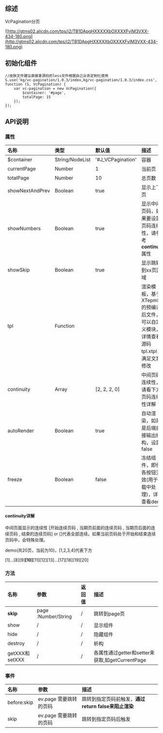## 综述

VcPagination分页

![http://gtms02.alicdn.com/tps/i2/TB1DApgHXXXXXbOXXXXFvIM3VXX-434-180.png](http://gtms02.alicdn.com/tps/i2/TB1DApgHXXXXXbOXXXXFvIM3VXX-434-180.png)

## 初始化组件
	//皮肤文件建议直接拿源码的less文件根据自己业务定制化使用	
    S.use('kg/vc-pagination/1.0.3/index,kg/vc-pagination/1.0.3/index.css', function (S, VcPagination) {
        var vc-pagination = new VcPagination({
        	$container: '#page',
        	totalPage: 15
        });
    });

## API说明

### 属性

|名称|类型|默认值|描述|
|:---------------|:--------|:----|:----------|
|$container|String/NodeList|'#J_VCPagination'|容器|
|currentPage|Number|1|当前页|
|totalPage|Number|10|总页数|
|showNextAndPrev|Boolean|true|显示上下页|
|showNumbers|Boolean|true|显示中间页码，如果要设置页码连续性，请参考**continuity**属性|
|showSkip|Boolean|true|显示跳转到xx页区域|
|tpl|Function||渲染模板，基于XTepmlate的预编译后文件，可以自定义模块，详情查看源码tpl.xtpl，满足文案修改|
|continuity|Array|[2, 2, 2, 0]|中间页码连续性，请看下方页码连续性详解|
|autoRender|Boolean|true|自动渲染，如果是后端直接输出结构，设置false|
|freeze|Boolean|false|冻结组件，即使各按钮无效(用于加载中处理)，详情查看demo|

#### continuity详解

中间页面显示的连续性 [开始连续页码 , 当期页前面的连续页码 , 当期页后面的连续页码 , 结束的连续页码] or []代表全部连续。如果当前页码处于开始和结束连续页码中，会特殊处理。

demo(共20页，当前为10)，[1,2,3,4]代表下方

[1]...[8][9]**[10]**[11][12][13]...[17][18][19][20]


### 方法

|名称|参数|返回值|描述|
|:---------------|:--------|:----|:----------|
|**skip**|page :Number/String|/|跳转到page页|
|show|/|/|显示组件|
|hide|/|/|隐藏组件|
|destroy|/|/|析构|
|getXXX和setXXX|/|/|各属性通过getter和setter来获取,如getCurrentPage|

### 事件

|名称|参数|描述|
|:---------------|:--------|:----------|
|before:skip|ev.page 需要跳转的页码|跳转到指定页码前触发，**通过return false来阻止渲染**|
|skip|ev.page 需要跳转的页码|跳转到指定页码后触发|

